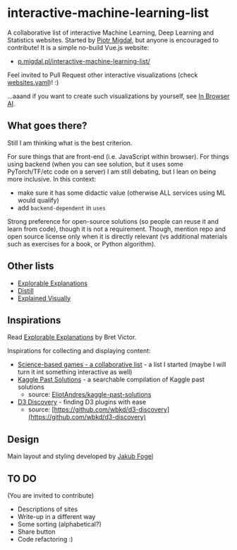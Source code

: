 # interactive-machine-learning-list

A collaborative list of interactive Machine Learning, Deep Learning and Statistics websites.
Started by [Piotr Migdał](https://p.migdal.pl/), but anyone is encouraged to contribute!
It is a simple no-build Vue.js website:

* [p.migdal.pl/interactive-machine-learning-list/](https://p.migdal.pl/interactive-machine-learning-list/)

Feel invited to Pull Request other interactive visualizations (check [websites.yaml](https://github.com/stared/interactive-machine-learning-list/blob/master/websites.yaml))! :)

...aaand if you want to create such visualizations by yourself, see [In Browser AI](http://eepurl.com/dBJCfP).

## What goes there?

Still I am thinking what is the best criterion.

For sure things that are front-end (i.e. JavaScript within browser).
For things using backend (when you can see solution, but it uses some PyTorch/TF/etc code on a server) I am still debating, but I lean on being more inclusive. In this context:

* make sure it has some didactic value (otherwise ALL services using ML would qualify)
* add `backend-dependent` in `uses`

Strong preference for open-source solutions (so people can reuse it and learn from code), though it is not a requirement. Though, mention repo and open source license only when it is directly relevant (vs additional materials such as exercises for a book, or Python algorithm).

## Other lists

* [Explorable Explanations](http://explorabl.es/)
* [Distill](https://distill.pub/)
* [Explained Visually](http://setosa.io/ev/)

## Inspirations

Read [Explorable Explanations](http://worrydream.com/ExplorableExplanations/) by Bret Victor.

Inspirations for collecting and displaying content:

* [Science-based games - a collaborative list](https://github.com/stared/science-based-games-list) - a list I started (maybe I will turn it int something interactive as well)
* [Kaggle Past Solutions](http://ndres.me/kaggle-past-solutions/) - a searchable compilation of Kaggle past solutions
  * source: [EliotAndres/kaggle-past-solutions](https://github.com/EliotAndres/kaggle-past-solutions)
* [D3 Discovery](https://d3-discovery.net/) - finding D3 plugins with ease
  * source: [https://github.com/wbkd/d3-discovery](https://github.com/wbkd/d3-discovery)


## Design

Main layout and styling developed by [Jakub Fogel](https://github.com/fogelkuba)

## TO DO

(You are invited to contribute)

* Descriptions of sites
* Write-up in a different way
* Some sorting (alphabetical?)
* Share button
* Code refactoring :)
